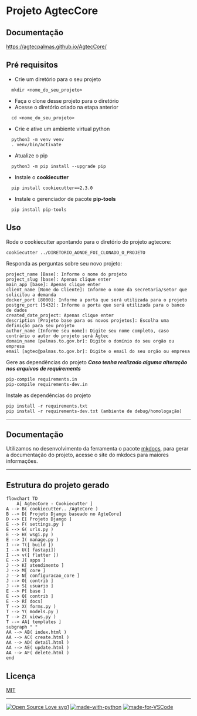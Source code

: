 # Projeto AgtecCore

## Documentação

<https://agtecpalmas.github.io/AgtecCore/>

## Pré requisitos

- Crie um diretório para o seu projeto
```console 
  mkdir <nome_do_seu_projeto>
 ```
- Faça o clone desse projeto para o diretório
- Acesse o diretório criado na etapa anterior

```console
  cd <nome_do_seu_projeto>
```
- Crie e ative um ambiente virtual python
```console
  python3 -m venv venv
  . venv/bin/activate
```
- Atualize o pip
````console
  python3 -m pip install --upgrade pip
````
- Instale o **cookiecutter**
````console
  pip install cookiecutter==2.3.0
````
- Instale o gerenciador de pacote **pip-tools**
```console
  pip install pip-tools
```

## Uso

Rode o cookiecutter apontando para o diretório do projeto agtecore:

```console
cookiecutter ../DIRETORIO_AONDE_FOI_CLONADO_O_PROJETO
```
Responda as perguntas sobre seu novo projeto:

    project_name [Base]: Informe o nome do projeto 
    project_slug [base]: Apenas clique enter
    main_app [base]: Apenas clique enter 
    client_name [Nome do Cliente]: Informe o nome da secretaria/setor que solicitou a demanda
    docker_port [8000]: Informe a porta que será utilizada para o projeto
    postgre_port [5432]: Informe a porta que será utilizada para o banco de dados
    created_date_project: Apenas clique enter 
    description [Projeto base para os novos projetos]: Escolha uma definição para seu projeto
    author_name [Informe seu nome]: Digite seu nome completo, caso contrário o autor do projeto será Agtec
    domain_name [palmas.to.gov.br]: Digite o domínio do seu orgão ou empresa 
    email [agtec@palmas.to.gov.br]: Digite o email do seu orgão ou empresa

Gere as dependências do projeto ***Caso tenha realizado alguma alteração nos arquivos de requirements***

```console
pip-compile requirements.in
pip-compile requirements-dev.in
```

Instale as dependências do projeto

```console
pip install -r requirements.txt 
pip install -r requirements-dev.txt (ambiente de debug/homologação)
```

-----------------

## Documentação

Utilizamos no desenvolvimento da ferramenta o pacote [mkdocs](https://www.mkdocs.org/), para gerar a documentação do projeto, acesse o site do mkdocs para maiores informações.

-----------------

## Estrutura do projeto gerado

```mermaid
flowchart TD
    A[ AgtecCore - Cookiecutter ]
A --> B( cookiecutter.. /AgteCore )
B --> D[ Projeto Django baseado no AgteCore]
D --> E[ Projeto Django ]
E --> F( settings.py )
E --> G( urls.py )
E --> H( wsgi.py )
E --> I( manage.py )
I --> T([ build ])
I --> U([ fastapi])
I --> v([ flutter ])
E --> J[ apps ]
J --> K[ atendimento ]
J --> M[ core ]
J --> N[ configuracao_core ]
J --> O[ contrib ]
J --> S[ usuario ]
E --> P[ base ]
E --> Q[ contrib ]
E --> R[ docs]
T --> X( forms.py )
T --> Y( models.py )
T --> Z( views.py )
T --> AA[ templates ]
subgraph " "
AA --> AB( index.html )
AA --> AC( create.html )
AA --> AD( detail.html )
AA --> AE( update.html )
AA --> AF( delete.html )
end

```

## Licença

[MIT](https://mit-license.org/)

-----------------

[![Open Source Love svg1](https://badges.frapsoft.com/os/v1/open-source.svg?v=103)](https://github.com/ellerbrock/open-source-badges/)
[![made-with-python](https://img.shields.io/badge/Made%20with-Python-1f425f.svg)](https://www.python.org/)
[![made-for-VSCode](https://img.shields.io/badge/Made%20for-VSCode-1f425f.svg)](https://code.visualstudio.com/)
